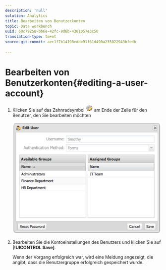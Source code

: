 ```yaml
---
description: 'null'
solution: Analytics
title: Bearbeiten von Benutzerkonten
topic: Data workbench
uuid: 60c79258-bb6e-42fc-9d6b-4381057e3c50
translation-type: tm+mt
source-git-commit: aec1f7b14198cdde91f61d490a235022943bfedb

---
```



# Bearbeiten von Benutzerkonten{#editing-a-user-account}

1. Klicken Sie auf das Zahnradsymbol ![](assets/edit_icon.png) am Ende der Zeile für den Benutzer, den Sie bearbeiten möchten

   ![](assets/edit_user_account.png)

1. Bearbeiten Sie die Kontoeinstellungen des Benutzers und klicken Sie auf **[!UICONTROL Save]**.

   Wenn der Vorgang erfolgreich war, wird eine Meldung angezeigt, die angibt, dass die Benutzergruppe erfolgreich gespeichert wurde.